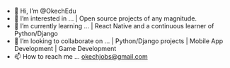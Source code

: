 - 👋 Hi, I’m @OkechEdu
- 👀 I’m interested in ... | Open source projects of any magnitude.
- 🌱 I’m currently learning ... | React Native and a continuous learner of Python/Django
- 💞️ I’m looking to collaborate on ... | Python/Django projects | Mobile App Development | Game Development
- 📫 How to reach me ... okechjobs@gmail.com

<!---
OkechEdu/OkechEdu is a ✨ special ✨ repository because its `README.md` (this file) appears on your GitHub profile.
You can click the Preview link to take a look at your changes.
--->
